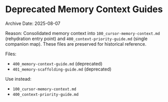 <!-- MODULE_REFERENCE: 400_few-shot-context-examples.md -->
# Deprecated Memory Context Guides

Archive Date: 2025-08-07

Reason: Consolidated memory context into `100_cursor-memory-context.md` (rehydration entry point) and `400_context-priority-guide.md` (single companion map). These files are preserved for historical reference.

Files:
- `400_memory-context-guide.md` (deprecated)
- `401_memory-scaffolding-guide.md` (deprecated)

Use instead:
- `100_cursor-memory-context.md`
- `400_context-priority-guide.md`



